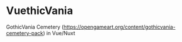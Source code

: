# VuethicVania
GothicVania Cemetery (https://opengameart.org/content/gothicvania-cemetery-pack) in Vue/Nuxt
